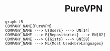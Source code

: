 <h1 align="center">PureVPN</h1>

```mermaid
graph LR
COMPANY_NAME{PureVPN}
COMPANY_NAME ---> U{Users} ---> UN[14]
COMPANY_NAME ---> R{Repositories} ---> RN[82]
COMPANY_NAME ---> G{Gists} ---> GN[58]
COMPANY_NAME ---> ML{Most Used<br>Languages}
```
